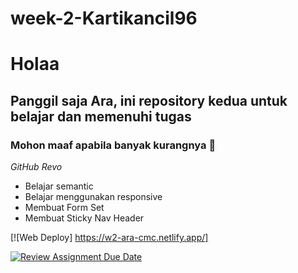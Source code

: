 # week-2-Kartikancil96
# Holaa
## Panggil saja Ara, ini repository kedua untuk belajar dan memenuhi tugas 

### Mohon maaf apabila banyak kurangnya 🙏
*GitHub Revo*
- Belajar semantic
- Belajar menggunakan responsive
- Membuat Form Set
- Membuat Sticky Nav Header 


[![Web Deploy] https://w2-ara-cmc.netlify.app/]

[![Review Assignment Due Date](https://classroom.github.com/assets/deadline-readme-button-24ddc0f5d75046c5622901739e7c5dd533143b0c8e959d652212380cedb1ea36.svg)](https://classroom.github.com/a/6H2sAzcR)


